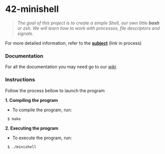 # 42-minishell
>_The goal of this project is to create a simple Shell, our own little **bash** or zsh. 
We will learn how to work with processes, file descriptors and signals._

For more detailed information, refer to the [**subject**](https://github.com) (link in process)

### Documentation
For all the documentation you may need go to our [wiki](https://github.com/Aryalexa/42-minishell/wiki)

### Instructions
Follow the process bellow to launch the program

**1. Compiling the program**

   - To compile the program, run:

   ```shell
    $ make
   ```

**2. Executing the program**

   - To execute the program, run:

   ```shell
    $ ./minishell
   ```
